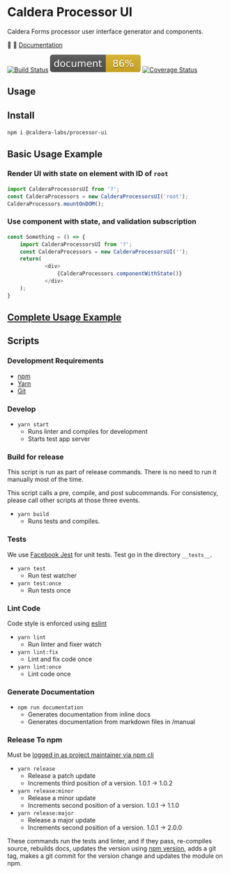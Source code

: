 # Caldera Processor UI
Caldera Forms processor user interface generator and components.

🌋 👀 [Documentation](https://calderalabs.org/caldera-npm-module-boilerplate/)

[![Build Status](https://api.travis-ci.org/CalderaWP/processor-ui.svg?branch=master)](https://travis-ci.org/CalderaWP/processor-ui)
[![Documentation Status](./docs/badge.svg)](https://calderalabs.org/processor-ui/badge.svg)
[![Coverage Status](https://coveralls.io/repos/github/CalderaWP/processor-ui/badge.svg?branch=master)](https://coveralls.io/github/CalderaWP/processor-ui?branch=master)

## Usage

## Install
`npm i @caldera-labs/processor-ui`

## Basic Usage Example

### Render UI with state on element with ID of `root`
```js
import CalderaProcessorsUI from '?';
const CalderaProcessors = new CalderaProcessorsUI('root');
CalderaProcessors.mountOnDOM();

```

### Use component with state, and validation subscription
```js
const Something = () => {
	import CalderaProcessorsUI from '?';
	const CalderaProcessors = new CalderaProcessorsUI('');
	return(
            <div>
                {CalderaProcessors.componentWithState()}
            </div>
	);
}

```


## [Complete Usage Example](https://calderalabs.org/processor-ui/manual/overview.html#example)

## Scripts
### Development Requirements
* [npm](https://www.npmjs.com/get-npm)
* [Yarn](https://yarnpkg.com/lang/en/docs/install/#mac-stable)
* [Git]()

### Develop
* `yarn start`
    - Runs linter and compiles for development
    - Starts test app server

### Build for release
This script is run as part of release commands. There is no need to run it manually most of the time.

This script calls a pre, compile, and post subcommands.  For consistency, please call other scripts at those three events.

* `yarn build`
    - Runs tests and compiles.
    

### Tests
We use [Facebook Jest](https://facebook.github.io/jest/) for unit tests. Test go in the directory `__tests__`.

* `yarn test`
    - Run test watcher
* `yarn test:once` 
    - Run tests once


### Lint Code
Code style is enforced using [eslint](https://eslint.org/)

* `yarn lint`
    - Run linter and fixer watch
* `yarn lint:fix`
    - Lint and fix code once
* `yarn lint:once`
    - Lint code once


### Generate Documentation
* `npm run documentation`
    - Generates documentation from inline docs
    - Generates documentation from markdown files in /manual

### Release To npm
Must be [logged in as project maintainer via npm cli](https://docs.npmjs.com/cli/adduser)

* `yarn release`
    - Release a patch update
    - Increments third position of a version. 1.0.1 -> 1.0.2
* `yarn release:minor`
    - Release a minor update
    - Increments second position of a version. 1.0.1 -> 1.1.0 
* `yarn release:major`
    - Release a major update
    - Increments second position of a version. 1.0.1 -> 2.0.0 
    
These commands run the tests and linter, and if they pass, re-compiles source, rebuilds docs, updates the version using [npm version](https://docs.npmjs.com/cli/version), adds a git tag, makes a git commit for the version change and updates the module on npm.
